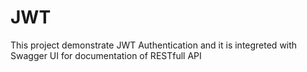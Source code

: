 # JWT
This project demonstrate JWT Authentication and it is integreted with Swagger UI for documentation of RESTfull API
